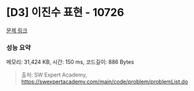 # [D3] 이진수 표현 - 10726 

[문제 링크](https://swexpertacademy.com/main/code/problem/problemDetail.do?contestProbId=AXRSXf_a9qsDFAXS) 

### 성능 요약

메모리: 31,424 KB, 시간: 150 ms, 코드길이: 886 Bytes



> 출처: SW Expert Academy, https://swexpertacademy.com/main/code/problem/problemList.do